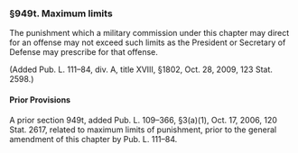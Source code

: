 ### §949t. Maximum limits ###

The punishment which a military commission under this chapter may direct for an offense may not exceed such limits as the President or Secretary of Defense may prescribe for that offense.

(Added Pub. L. 111–84, div. A, title XVIII, §1802, Oct. 28, 2009, 123 Stat. 2598.)

#### Prior Provisions ####

A prior section 949t, added Pub. L. 109–366, §3(a)(1), Oct. 17, 2006, 120 Stat. 2617, related to maximum limits of punishment, prior to the general amendment of this chapter by Pub. L. 111–84.